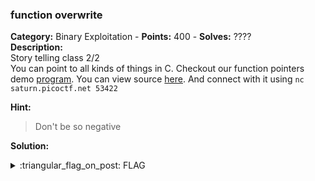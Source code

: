 ### function overwrite
**Category:** Binary Exploitation - **Points:** 400 - **Solves:** ????  
**Description:**  
Story telling class 2/2  
You can point to all kinds of things in C. Checkout our function pointers demo [program](./vuln/). You can view source [here](./vuln.c/). And connect with it using `nc saturn.picoctf.net 53422`

**Hint:**
> Don't be so negative  

**Solution:**  

<details>
  <summary>:triangular_flag_on_post: FLAG</summary>

  ```
  picoCTF{}
  ```
</details>
